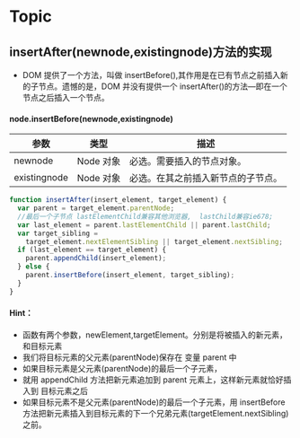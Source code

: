# Topic

## insertAfter(newnode,existingnode)方法的实现

- DOM 提供了一个方法，叫做 insertBefore(),其作用是在已有节点之前插入新的子节点。遗憾的是，DOM 并没有提供一个 insertAfter()的方法—即在一个节点之后插入一个节点。

#### node.insertBefore(newnode,existingnode)

| 参数         | 类型      | 描述                               |
| ------------ | --------- | ---------------------------------- |
| newnode      | Node 对象 | 必选。需要插入的节点对象。         |
| existingnode | Node 对象 | 必选。在其之前插入新节点的子节点。 |

```js
function insertAfter(insert_element, target_element) {
  var parent = target_element.parentNode;
  //最后一个子节点 lastElementChild兼容其他浏览器,  lastChild兼容ie678;
  var last_element = parent.lastElementChild || parent.lastChild;
  var target_sibling =
    target_element.nextElementSibling || target_element.nextSibling;
  if (last_element == target_element) {
    parent.appendChild(insert_element);
  } else {
    parent.insertBefore(insert_element, target_sibling);
  }
}
```

#### Hint：

- 函数有两个参数，newElement,targetElement。分别是将被插入的新元素，和目标元素
- 我们将目标元素的父元素(parentNode)保存在 变量 parent 中
- 如果目标元素是父元素(parentNode)的最后一个子元素，
- 就用 appendChild 方法把新元素追加到 parent 元素上，这样新元素就恰好插入到 目标元素之后
- 如果目标元素不是父元素(parentNode)的最后一个子元素，用 insertBefore 方法把新元素插入到目标元素的下一个兄弟元素(targetElement.nextSibling)之前。
